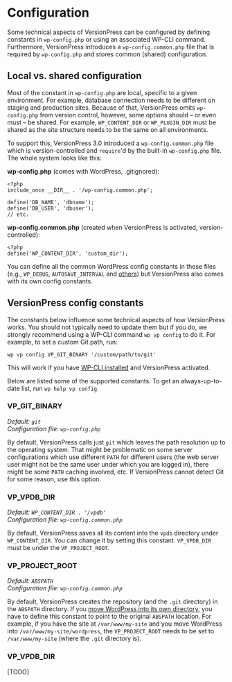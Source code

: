 # Configuration

Some technical aspects of VersionPress can be configured by defining constants in `wp-config.php` or using an associated WP-CLI command. Furthermore, VersionPress introduces a `wp-config.common.php` file that is required by `wp-config.php` and stores common (shared) configuration.


## Local vs. shared configuration

Most of the constant in `wp-config.php` are local, specific to a given environment. For example, database connection needs to be different on staging and production sites. Because of that, VersionPress omits `wp-config.php` from version control, however, some options should – or even must – be shared. For example, `WP_CONTENT_DIR` or `WP_PLUGIN_DIR` must be shared as the site structure needs to be the same on all environments.

To support this, VersionPress 3.0 introduced a `wp-config.common.php` file which is version-controlled and `require`'d by the built-in `wp-config.php` file. The whole system looks like this:

**wp-config.php** (comes with WordPress, .gitignored):


```
<?php
include_once __DIR__ . '/wp-config.common.php';

define('DB_NAME', 'dbname');
define('DB_USER', 'dbuser');
// etc.
```

**wp-config.common.php** (created when VersionPress is activated, version-controlled):

```
<?php
define('WP_CONTENT_DIR', 'custom_dir');
```

You can define all the common WordPress config constants in these files (e.g., `WP_DEBUG`, `AUTOSAVE_INTERVAL` and [others](https://codex.wordpress.org/Editing_wp-config.php)) but VersionPress also comes with its own config constants.


## VersionPress config constants

The constants below influence some technical aspects of how VersionPress works. You should not typically need to update them but if you do, we strongly recommend using a WP-CLI command `wp vp config` to do it. For example, to set a custom Git path, run:

```
wp vp config VP_GIT_BINARY '/custom/path/to/git'
```

This will work if you have [WP-CLI installed](https://github.com/wp-cli/wp-cli/wiki/Alternative-Install-Methods) and VersionPress activated.

Below are listed some of the supported constants. To get an always-up-to-date list, run `wp help vp config`.


<span id="git-binary"></span>
### VP_GIT_BINARY

*Default: `git`*  
*Configuration file: `wp-config.php`*

By default, VersionPress calls just `git` which leaves the path resolution up to the operating system. That might be problematic on some server configurations which use different `PATH` for different users (the web server user might not be the same user under which you are logged in), there might be some `PATH` caching involved, etc. If VersionPress cannot detect Git for some reason, use this option.

### VP\_VPDB\_DIR

*Default: `WP_CONTENT_DIR . '/vpdb'`*  
*Configuration file: `wp-config.common.php`*

By default, VersionPress saves all its content into the `vpdb` directory under `WP_CONTENT_DIR`. You can change it by setting this constant. `VP_VPDB_DIR` must be under the `VP_PROJECT_ROOT`.



### VP_PROJECT_ROOT

*Default: `ABSPATH`*  
*Configuration file: `wp-config.common.php`*

By default, VersionPress creates the repository (and the `.git` directory) in the `ABSPATH` directory. If you [move WordPress into its own directory](../feature-focus/custom-project-structure#giving-wordpress-its-own-directory), you have to define this constant to point to the original `ABSPATH` location. For example, if you have the site at `/var/www/my-site` and you move WordPress into `/var/www/my-site/wordpress`, the `VP_PROJECT_ROOT` needs to be set to `/var/www/my-site` (where the `.git` directory is).


### VP_VPDB_DIR

[TODO]
